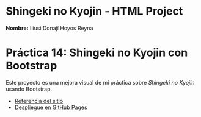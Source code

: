 # Shingeki no Kyojin - HTML Project

**Nombre:** Iliusi Donají Hoyos Reyna

# Práctica 14: Shingeki no Kyojin con Bootstrap

Este proyecto es una mejora visual de mi práctica sobre *Shingeki no Kyojin* usando Bootstrap.

- [Referencia del sitio](https://attackontitan.fandom.com/wiki/Attack_on_Titan_Wiki)
- [Despliegue en GitHub Pages](file:///C:/Users/ilius/OneDrive/Escritorio/Shingeki-no-kyojin/practica14index.html#)

